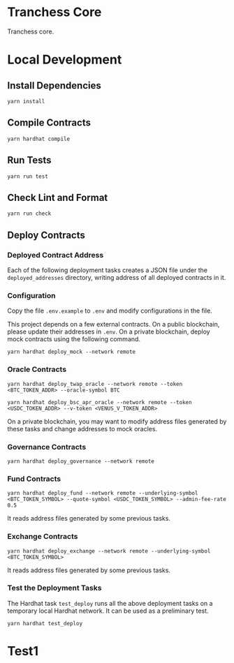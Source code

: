 # Tranchess Core

Tranchess core.

# Local Development

## Install Dependencies

`yarn install`

## Compile Contracts

`yarn hardhat compile`

## Run Tests

`yarn run test`

## Check Lint and Format

`yarn run check`

## Deploy Contracts

### Deployed Contract Address

Each of the following deployment tasks creates a JSON file under the `deployed_addresses` directory,
writing address of all deployed contracts in it.

### Configuration

Copy the file `.env.example` to `.env` and modify configurations in the file.

This project depends on a few external contracts. On a public blockchain, please update
their addresses in `.env`. On a private blockchain, deploy mock contracts using the following
command.

`yarn hardhat deploy_mock --network remote`

### Oracle Contracts

`yarn hardhat deploy_twap_oracle --network remote --token <BTC_TOKEN_ADDR> --oracle-symbol BTC`

`yarn hardhat deploy_bsc_apr_oracle --network remote --token <USDC_TOKEN_ADDR> --v-token <VENUS_V_TOKEN_ADDR>`

On a private blockchain, you may want to modify address files generated by these tasks and
change addresses to mock oracles.

### Governance Contracts

`yarn hardhat deploy_governance --network remote`

### Fund Contracts

`yarn hardhat deploy_fund --network remote --underlying-symbol <BTC_TOKEN_SYMBOL> --quote-symbol <USDC_TOKEN_SYMBOL> --admin-fee-rate 0.5`

It reads address files generated by some previous tasks.

### Exchange Contracts

`yarn hardhat deploy_exchange --network remote --underlying-symbol <BTC_TOKEN_SYMBOL>`

It reads address files generated by some previous tasks.

### Test the Deployment Tasks

The Hardhat task `test_deploy` runs all the above deployment tasks on a temporary local
Hardhat network. It can be used as a preliminary test.

`yarn hardhat test_deploy`

# Test1
